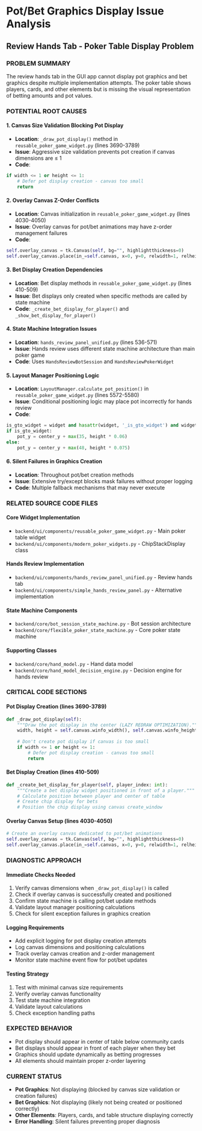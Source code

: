 # Pot/Bet Graphics Display Issue Analysis
## Review Hands Tab - Poker Table Display Problem

### **PROBLEM SUMMARY**
The review hands tab in the GUI app cannot display pot graphics and bet graphics despite multiple implementation attempts. The poker table shows players, cards, and other elements but is missing the visual representation of betting amounts and pot values.

### **POTENTIAL ROOT CAUSES**

#### 1. **Canvas Size Validation Blocking Pot Display**
- **Location**: `_draw_pot_display()` method in `reusable_poker_game_widget.py` (lines 3690-3789)
- **Issue**: Aggressive size validation prevents pot creation if canvas dimensions are ≤ 1
- **Code**: 
```python
if width <= 1 or height <= 1:
    # Defer pot display creation - canvas too small
    return
```

#### 2. **Overlay Canvas Z-Order Conflicts**
- **Location**: Canvas initialization in `reusable_poker_game_widget.py` (lines 4030-4050)
- **Issue**: Overlay canvas for pot/bet animations may have z-order management failures
- **Code**:
```python
self.overlay_canvas = tk.Canvas(self, bg="", highlightthickness=0)
self.overlay_canvas.place(in_=self.canvas, x=0, y=0, relwidth=1, relheight=1)
```

#### 3. **Bet Display Creation Dependencies**
- **Location**: Bet display methods in `reusable_poker_game_widget.py` (lines 410-509)
- **Issue**: Bet displays only created when specific methods are called by state machine
- **Code**: `_create_bet_display_for_player()` and `_show_bet_display_for_player()`

#### 4. **State Machine Integration Issues**
- **Location**: `hands_review_panel_unified.py` (lines 536-571)
- **Issue**: Hands review uses different state machine architecture than main poker game
- **Code**: Uses `HandsReviewBotSession` and `HandsReviewPokerWidget`

#### 5. **Layout Manager Positioning Logic**
- **Location**: `LayoutManager.calculate_pot_position()` in `reusable_poker_game_widget.py` (lines 5572-5580)
- **Issue**: Conditional positioning logic may place pot incorrectly for hands review
- **Code**:
```python
is_gto_widget = widget and hasattr(widget, '_is_gto_widget') and widget._is_gto_widget
if is_gto_widget:
    pot_y = center_y + max(35, height * 0.06)
else:
    pot_y = center_y + max(48, height * 0.075)
```

#### 6. **Silent Failures in Graphics Creation**
- **Location**: Throughout pot/bet creation methods
- **Issue**: Extensive try/except blocks mask failures without proper logging
- **Code**: Multiple fallback mechanisms that may never execute

### **RELATED SOURCE CODE FILES**

#### **Core Widget Implementation**
- `backend/ui/components/reusable_poker_game_widget.py` - Main poker table widget
- `backend/ui/components/modern_poker_widgets.py` - ChipStackDisplay class

#### **Hands Review Implementation**
- `backend/ui/components/hands_review_panel_unified.py` - Review hands tab
- `backend/ui/components/simple_hands_review_panel.py` - Alternative implementation

#### **State Machine Components**
- `backend/core/bot_session_state_machine.py` - Bot session architecture
- `backend/core/flexible_poker_state_machine.py` - Core poker state machine

#### **Supporting Classes**
- `backend/core/hand_model.py` - Hand data model
- `backend/core/hand_model_decision_engine.py` - Decision engine for hands review

### **CRITICAL CODE SECTIONS**

#### **Pot Display Creation** (lines 3690-3789)
```python
def _draw_pot_display(self):
    """Draw the pot display in the center (LAZY REDRAW OPTIMIZATION)."""
    width, height = self.canvas.winfo_width(), self.canvas.winfo_height()
    
    # Don't create pot display if canvas is too small
    if width <= 1 or height <= 1:
        # Defer pot display creation - canvas too small
        return
```

#### **Bet Display Creation** (lines 410-509)
```python
def _create_bet_display_for_player(self, player_index: int):
    """Create a bet display widget positioned in front of a player."""
    # Calculate position between player and center of table
    # Create chip display for bets
    # Position the chip display using canvas create_window
```

#### **Overlay Canvas Setup** (lines 4030-4050)
```python
# Create an overlay canvas dedicated to pot/bet animations
self.overlay_canvas = tk.Canvas(self, bg="", highlightthickness=0)
self.overlay_canvas.place(in_=self.canvas, x=0, y=0, relwidth=1, relheight=1)
```

### **DIAGNOSTIC APPROACH**

#### **Immediate Checks Needed**
1. Verify canvas dimensions when `_draw_pot_display()` is called
2. Check if overlay canvas is successfully created and positioned
3. Confirm state machine is calling pot/bet update methods
4. Validate layout manager positioning calculations
5. Check for silent exception failures in graphics creation

#### **Logging Requirements**
- Add explicit logging for pot display creation attempts
- Log canvas dimensions and positioning calculations
- Track overlay canvas creation and z-order management
- Monitor state machine event flow for pot/bet updates

#### **Testing Strategy**
1. Test with minimal canvas size requirements
2. Verify overlay canvas functionality
3. Test state machine integration
4. Validate layout calculations
5. Check exception handling paths

### **EXPECTED BEHAVIOR**
- Pot display should appear in center of table below community cards
- Bet displays should appear in front of each player when they bet
- Graphics should update dynamically as betting progresses
- All elements should maintain proper z-order layering

### **CURRENT STATUS**
- **Pot Graphics**: Not displaying (blocked by canvas size validation or creation failures)
- **Bet Graphics**: Not displaying (likely not being created or positioned correctly)
- **Other Elements**: Players, cards, and table structure displaying correctly
- **Error Handling**: Silent failures preventing proper diagnosis
